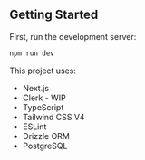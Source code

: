 
## Getting Started

First, run the development server:

```bash
npm run dev

```


This project uses:
- Next.js
- Clerk - WIP
- TypeScript
- Tailwind CSS V4
- ESLint
- Drizzle ORM
- PostgreSQL

